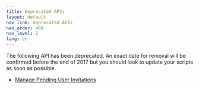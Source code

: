 ```yaml
---   
title: Deprecated APIs    
layout: default   
nav_link: Deprecated APIs   
nav_order: 460    
nav_level: 2    
lang: en    
---   
```


The following API has been deprecated. An exact date for removal will be confirmed before the end of 2017 but you should look to update your scripts as soon as possible.

- [Manage Pending User Invitations](ManageInvites)
